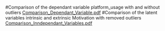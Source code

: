#Comparison of the dependant variable platform_usage with and without outliers 
[Comparison_Dependant_Variable.pdf](https://github.com/markymarcsons/SEM/files/7699713/Comparison_Dependant_Variable.pdf)
#Comparison of the latent variables intrinsic and extrinsic Motivation with removed outliers 
[Comparison_Inndependant_Variables.pdf](https://github.com/markymarcsons/SEM/files/7699776/Comparison_Inndependant_Variables.pdf)
